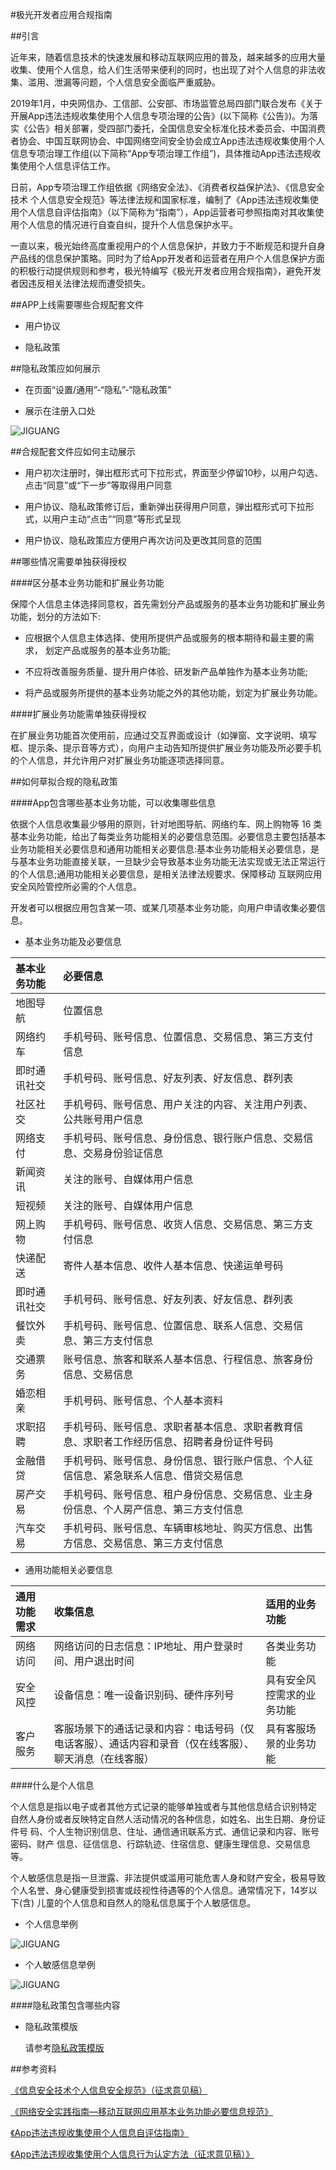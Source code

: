 #极光开发者应用合规指南

##引言

近年来，随着信息技术的快速发展和移动互联网应用的普及，越来越多的应用大量收集、使用个人信息，给人们生活带来便利的同时，也出现了对个人信息的非法收集、滥用、泄漏等问题，个人信息安全面临严重威胁。

2019年1月，中央网信办、工信部、公安部、市场监管总局四部门联合发布《关于开展App违法违规收集使用个人信息专项治理的公告》(以下简称《公告》)。为落实《公告》相关部署，受四部门委托，全国信息安全标准化技术委员会、中国消费者协会、中国互联网协会、中国网络空间安全协会成立App违法违规收集使用个人信息专项治理工作组(以下简称“App专项治理工作组”)，具体推动App违法违规收集使用个人信息评估工作。

日前，App专项治理工作组依据《网络安全法》、《消费者权益保护法》、《信息安全技术 个人信息安全规范》等法律法规和国家标准，编制了《App违法违规收集使用个人信息自评估指南》（以下简称为“指南”），App运营者可参照指南对其收集使用个人信息的情况进行自查自纠，提升个人信息保护水平。

一直以来，极光始终高度重视用户的个人信息保护，并致力于不断规范和提升自身产品线的信息保护策略。同时为了给App开发者和运营者在用户个人信息保护方面的积极行动提供规则和参考，极光特编写《极光开发者应用合规指南》，避免开发者因违反相关法律法规而遭受损失。

##APP上线需要哪些合规配套文件

+ 用户协议
 
+ 隐私政策

##隐私政策应如何展示

+ 在页面“设置/通用”-“隐私”-“隐私政策”

+ 展示在注册入口处

![JIGUANG](./pic1.png)

##合规配套文件应如何主动展示

+ 用户初次注册时，弹出框形式可下拉形式，界面至少停留10秒，以用户勾选、点击“同意”或“下一步”等取得用户同意

+ 用户协议、隐私政策修订后，重新弹出获得用户同意，弹出框形式可下拉形式，以用户主动“点击”“同意”等形式呈现

+ 用户协议、隐私政策应方便用户再次访问及更改其同意的范围

##哪些情况需要单独获得授权

####区分基本业务功能和扩展业务功能

保障个人信息主体选择同意权，首先需划分产品或服务的基本业务功能和扩展业务功能，划分的方法如下:

+ 应根据个人信息主体选择、使用所提供产品或服务的根本期待和最主要的需求， 划定产品或服务的基本业务功能;

+ 不应将改善服务质量、提升用户体验、研发新产品单独作为基本业务功能;

+ 将产品或服务所提供的基本业务功能之外的其他功能，划定为扩展业务功能。

####扩展业务功能需单独获得授权

在扩展业务功能首次使用前，应通过交互界面或设计（如弹窗、文字说明、填写框、提示条、提示音等方式），向用户主动告知所提供扩展业务功能及所必要手机的个人信息，并允许用户对扩展业务功能逐项选择同意。


##如何草拟合规的隐私政策

####App包含哪些基本业务功能，可以收集哪些信息

依据个人信息收集最少够用的原则，针对地图导航、网络约车、网上购物等 16 类基本业务功能，给出了每类业务功能相关的必要信息范围。必要信息主要包括基本业务功能相关必要信息和通用功能相关必要信息:基本业务功能相关必要信息，是与基本业务功能直接关联，一旦缺少会导致基本业务功能无法实现或无法正常运行的个人信息;通用功能相关必要信息，是相关法律法规要求、保障移动 互联网应用安全风险管控所必需的个人信息。

开发者可以根据应用包含某一项、或某几项基本业务功能，向用户申请收集必要信息。

+ 基本业务功能及必要信息

|基本业务功能|必要信息|
|:-----|:----|
|地图导航|位置信息|
|网络约车|手机号码、账号信息、位置信息、交易信息、第三方支付信息|
|即时通讯社交|手机号码、账号信息、好友列表、好友信息、群列表|
|社区社交|手机号码、账号信息、用户关注的内容、关注用户列表、公共账号用户信息|
|网络支付|手机号码、账号信息、身份信息、银行账户信息、交易信息、交易身份验证信息|
|新闻资讯|关注的账号、自媒体用户信息|
|短视频|关注的账号、自媒体用户信息|
|网上购物|手机号码、账号信息、收货人信息、交易信息、第三方支付信息|
|快递配送|寄件人基本信息、收件人基本信息、快递运单号码|
|即时通讯社交|手机号码、账号信息、好友列表、好友信息、群列表|
|餐饮外卖|手机号码、账号信息、位置信息、联系人信息、交易信息、第三方支付信息|
|交通票务|账号信息、旅客和联系人基本信息、行程信息、旅客身份信息、交易信息|
|婚恋相亲|手机号码、账号信息、个人基本资料|
|求职招聘|手机号码、账号信息、求职者基本信息、求职者教育信息、求职者工作经历信息、招聘者身份证件号码|
|金融借贷|手机号码、账号信息、身份信息、银行账户信息、个人征信信息、紧急联系人信息、借贷交易信息|
|房产交易|手机号码、账号信息、租户身份信息、交易信息、业主身份信息、个人房产信息、第三方支付信息|
|汽车交易|手机号码、账号信息、车辆审核地址、购买方信息、出售方信息、交易信息、第三方支付信息|

+ 通用功能相关必要信息

|通用功能需求|收集信息|适用的业务功能|
|:-----|:----|:----|
|网络访问|网络访问的日志信息：IP地址、用户登录时间、用户退出时间|各类业务功能|
|安全风控|设备信息：唯一设备识别码、硬件序列号|具有安全风控需求的业务功能|
|客户服务|客服场景下的通话记录和内容：电话号码（仅电话客服）、通话内容和录音（仅在线客服）、聊天消息（在线客服）|具有客服场景的业务功能|

####什么是个人信息

个人信息是指以电子或者其他方式记录的能够单独或者与其他信息结合识别特定 自然人身份或者反映特定自然人活动情况的各种信息，如姓名、出生日期、身份证件号 码、个人生物识别信息、住址、通信通讯联系方式、通信记录和内容、账号密码、财产 信息、征信信息、行踪轨迹、住宿信息、健康生理信息、交易信息等。

个人敏感信息是指一旦泄露、非法提供或滥用可能危害人身和财产安全，极易导致 个人名誉、身心健康受到损害或歧视性待遇等的个人信息。通常情况下，14岁以下(含) 儿童的个人信息和自然人的隐私信息属于个人敏感信息。

+ 个人信息举例

![JIGUANG](./pic2.png)

+ 个人敏感信息举例

![JIGUANG](./pic3.png)

####隐私政策包含哪些内容

+ 隐私政策模版

	请参考[隐私政策模版](https://sdkfiledl.jiguang.cn/src/%E9%9A%90%E7%A7%81%E6%94%BF%E7%AD%96%E6%A8%A1%E6%9D%BF.docx)

##参考资料

[《信息安全技术个人信息安全规范》（征求意见稿）](https://www.tc260.org.cn/front/bzzqyjDetail.html?id=20190625175932390453&norm_id=20190104153824&recode_id=34879&from=groupmessage&isappinstalled=0)

[《网络安全实践指南—移动互联网应用基本业务功能必要信息规范》](http://pip.tc260.org.cn/jbxt/privacy/detail/20190702143616836520)

[《App违法违规收集使用个人信息自评估指南》](http://pip.tc260.org.cn/jbxt/privacy/detail/20190302114600934277)

[《App违法违规收集使用个人信息行为认定方法（征求意见稿）》](http://pip.tc260.org.cn/jbxt/privacy/detail/2019050519520713219)


